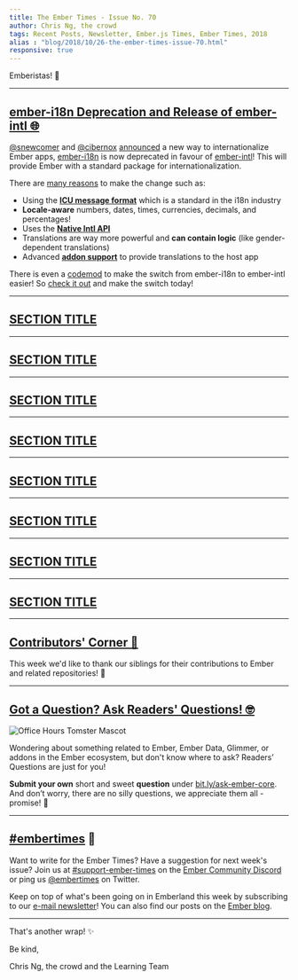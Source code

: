 ```yaml
---
title: The Ember Times - Issue No. 70
author: Chris Ng, the crowd
tags: Recent Posts, Newsletter, Ember.js Times, Ember Times, 2018
alias : "blog/2018/10/26-the-ember-times-issue-70.html"
responsive: true
---
```


<SAYING-HELLO-IN-YOUR-FAVORITE-LANGUAGE> Emberistas! 🐹

<SOME-INTRO-HERE-TO-KEEP-THEM-SUBSCRIBERS-READING>

---

## [ember-i18n Deprecation and Release of ember-intl 🌐](https://twitter.com/MiguelCamba/status/1054699605865177089)

[@snewcomer](https://github.com/snewcomer) and [@cibernox](https://github.com/cibernox) [announced](https://twitter.com/MiguelCamba/status/1054699605865177089) a new way to internationalize Ember apps, [ember-i18n](https://github.com/jamesarosen/ember-i18n) is now deprecated in favour of [ember-intl](https://github.com/ember-intl/ember-intl)! This will provide Ember with a standard package for internationalization.

There are [many reasons](https://twitter.com/MiguelCamba/status/1054720978478084097) to make the change such as:
- Using the [**ICU message format**](https://formatjs.io/guides/message-syntax/) which is a standard in the i18n industry
- **Locale-aware** numbers, dates, times, currencies, decimals, and percentages!
- Uses the [**Native Intl API**](https://developer.mozilla.org/en-US/docs/Web/JavaScript/Reference/Global_Objects/Intl)
- Translations are way more powerful and **can contain logic** (like gender-dependent translations)
- Advanced [**addon support**](https://github.com/ember-intl/ember-intl/blob/master/docs/addon-support.md) to provide translations to the host app

There is even a [codemod](https://github.com/DockYard/ember-i18n-to-intl-migrator) to make the switch from ember-i18n to ember-intl easier! So [check it out](https://github.com/ember-intl/ember-intl) and make the switch today!

---

## [SECTION TITLE](#section-url)


---

## [SECTION TITLE](#section-url)


---

## [SECTION TITLE](#section-url)


---

## [SECTION TITLE](#section-url)


---

## [SECTION TITLE](#section-url)


---

## [SECTION TITLE](#section-url)


---

## [SECTION TITLE](#section-url)


---

## [SECTION TITLE](#section-url)


---


## [Contributors' Corner 👏](https://guides.emberjs.com/release/contributing/repositories/)

<p>This week we'd like to thank our siblings for their contributions to Ember and related repositories! 💖</p>

---

## [Got a Question? Ask Readers' Questions! 🤓](https://docs.google.com/forms/d/e/1FAIpQLScqu7Lw_9cIkRtAiXKitgkAo4xX_pV1pdCfMJgIr6Py1V-9Og/viewform)

<div class="blog-row">
  <img class="float-right small transparent padded" alt="Office Hours Tomster Mascot" title="Readers' Questions" src="/images/tomsters/officehours.png" />

  <p>Wondering about something related to Ember, Ember Data, Glimmer, or addons in the Ember ecosystem, but don't know where to ask? Readers’ Questions are just for you!</p>

<p><strong>Submit your own</strong> short and sweet <strong>question</strong> under <a href="https://bit.ly/ask-ember-core" target="rq">bit.ly/ask-ember-core</a>. And don’t worry, there are no silly questions, we appreciate them all - promise! 🤞</p>

</div>

---

## [#embertimes](https://emberjs.com/blog/tags/newsletter.html) 📰

Want to write for the Ember Times? Have a suggestion for next week's issue? Join us at [#support-ember-times](https://discordapp.com/channels/480462759797063690/485450546887786506) on the [Ember Community Discord](https://discordapp.com/invite/zT3asNS) or ping us [@embertimes](https://twitter.com/embertimes) on Twitter. 

Keep on top of what's been going on in Emberland this week by subscribing to our [e-mail newsletter](https://the-emberjs-times.ongoodbits.com/)! You can also find our posts on the [Ember blog](https://emberjs.com/blog/tags/newsletter.html).

---


That's another wrap! ✨

Be kind,

Chris Ng, the crowd and the Learning Team
